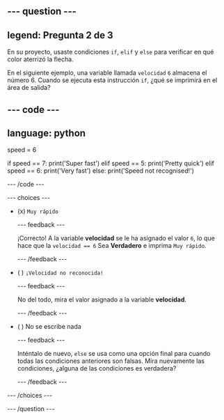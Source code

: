 
--- question ---
---
legend: Pregunta 2 de 3
---

En su proyecto, usaste condiciones `if`, `elif` y `else` para verificar en qué color aterrizó la flecha.

En el siguiente ejemplo, una variable llamada `velocidad` `6` almacena el número 6. Cuando se ejecuta esta instrucción `if`, ¿qué se imprimirá en el área de salida?

--- code ---
---
language: python
---
speed = 6

if speed == 7: print('Super fast') elif speed == 5: print('Pretty quick') elif speed == 6: print('Very fast') else: print('Speed not recognised!')

--- /code ---

--- choices ---

- (x) `Muy rápido`

  --- feedback ---

  ¡Correcto! A la variable **velocidad** se le ha asignado el valor `6`, lo que hace que la `velocidad == 6` Sea **Verdadero** e imprima `Muy rápido`.

  --- /feedback ---

- ( ) `¡Velocidad no reconocida!`

  --- feedback ---

  No del todo, mira el valor asignado a la variable **velocidad**.

  --- /feedback ---

- ( ) No se escribe nada

  --- feedback ---

  Inténtalo de nuevo, `else` se usa como una opción final para cuando todas las condiciones anteriores son falsas. Mira nuevamente las condiciones, ¿alguna de las condiciones es verdadera?

  --- /feedback ---

--- /choices ---

--- /question ---
